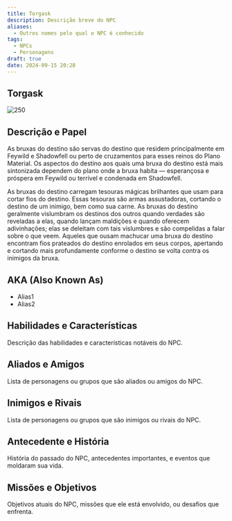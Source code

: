 ```yaml
---
title: Torgask
description: Descrição breve do NPC
aliases:
  - Outros nomes pelo qual o NPC é conhecido
tags:
  - NPCs
  - Personagens
draft: true
date: 2024-09-15 20:28
---
```


## Torgask

![250](https://5e.tools/img/bestiary/BMT/Fate%20Hag.webp)

## Descrição e Papel

As bruxas do destino são servas do destino que residem principalmente em Feywild e Shadowfell ou perto de cruzamentos para esses reinos do Plano Material. Os aspectos do destino aos quais uma bruxa do destino está mais sintonizada dependem do plano onde a bruxa habita — esperançosa e próspera em Feywild ou terrível e condenada em Shadowfell.

As bruxas do destino carregam tesouras mágicas brilhantes que usam para cortar fios do destino. Essas tesouras são armas assustadoras, cortando o destino de um inimigo, bem como sua carne. As bruxas do destino geralmente vislumbram os destinos dos outros quando verdades são reveladas a elas, quando lançam maldições e quando oferecem adivinhações; elas se deleitam com tais vislumbres e são compelidas a falar sobre o que veem. Aqueles que ousam machucar uma bruxa do destino encontram fios prateados do destino enrolados em seus corpos, apertando e cortando mais profundamente conforme o destino se volta contra os inimigos da bruxa.

## AKA (Also Known As)

- Alias1
- Alias2

## Habilidades e Características

Descrição das habilidades e características notáveis do NPC.

## Aliados e Amigos

Lista de personagens ou grupos que são aliados ou amigos do NPC.

## Inimigos e Rivais

Lista de personagens ou grupos que são inimigos ou rivais do NPC.

## Antecedente e História

História do passado do NPC, antecedentes importantes, e eventos que moldaram sua vida.

## Missões e Objetivos

Objetivos atuais do NPC, missões que ele está envolvido, ou desafios que enfrenta.
